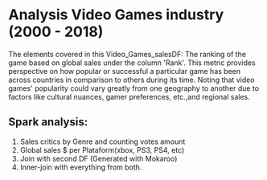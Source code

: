 # Analysis Video Games industry (2000 - 2018)

The elements covered in this Video_Games_salesDF: The ranking of the game based on global sales under the column 'Rank'. This metric provides perspective on how popular or successful a particular game has been across countries in comparison to others during its time. Noting that video games' popularity could vary greatly from one geography to another due to factors like cultural nuances, gamer preferences, etc.,and regional sales.

## Spark analysis:

1. Sales critics by Genre and counting votes amount
2. Global sales $ per Plataform(xbox, PS3, PS4, etc)
3. Join with second DF (Generated with Mokaroo)
4. Inner-join with everything from both.
